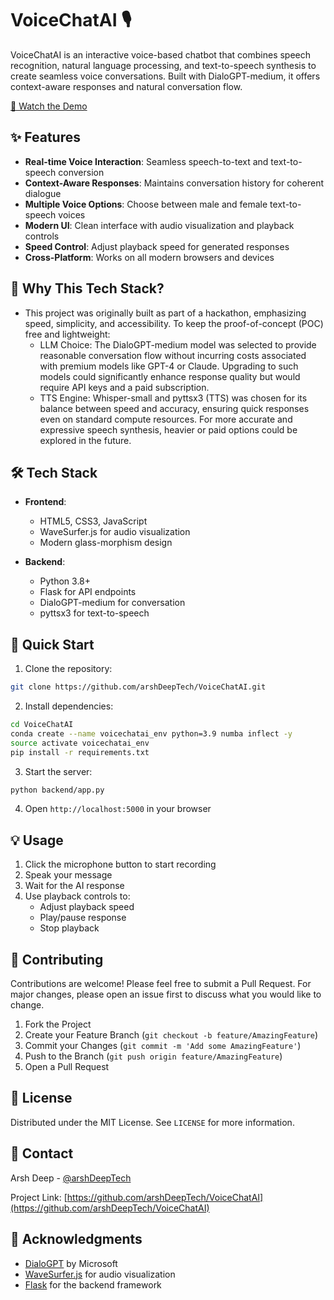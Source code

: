 # VoiceChatAI 🎙️


VoiceChatAI is an interactive voice-based chatbot that combines speech recognition, natural language processing, and text-to-speech synthesis to create seamless voice conversations. Built with DialoGPT-medium, it offers context-aware responses and natural conversation flow.

[🎥 Watch the Demo](demo.mp4)

## ✨ Features

- **Real-time Voice Interaction**: Seamless speech-to-text and text-to-speech conversion
- **Context-Aware Responses**: Maintains conversation history for coherent dialogue
- **Multiple Voice Options**: Choose between male and female text-to-speech voices
- **Modern UI**: Clean interface with audio visualization and playback controls
- **Speed Control**: Adjust playback speed for generated responses
- **Cross-Platform**: Works on all modern browsers and devices

## 🤔 Why This Tech Stack?
- This project was originally built as part of a hackathon, emphasizing speed, simplicity, and accessibility. To keep the proof-of-concept (POC) free and lightweight:
  - LLM Choice: The DialoGPT-medium model was selected to provide reasonable conversation flow without incurring costs associated with premium models like GPT-4 or Claude. Upgrading to such models could significantly enhance response quality but would require API keys and a paid subscription.
  - TTS Engine: Whisper-small and pyttsx3 (TTS) was chosen for its balance between speed and accuracy, ensuring quick responses even on standard compute resources. For more accurate and expressive speech synthesis, heavier or paid options could be explored in the future.


## 🛠️ Tech Stack

- **Frontend**:
  - HTML5, CSS3, JavaScript
  - WaveSurfer.js for audio visualization
  - Modern glass-morphism design

- **Backend**:
  - Python 3.8+
  - Flask for API endpoints
  - DialoGPT-medium for conversation
  - pyttsx3 for text-to-speech

## 🚀 Quick Start

1. Clone the repository:
```bash
git clone https://github.com/arshDeepTech/VoiceChatAI.git
```
2. Install dependencies:
```bash
cd VoiceChatAI
conda create --name voicechatai_env python=3.9 numba inflect -y
source activate voicechatai_env
pip install -r requirements.txt
```
3. Start the server:
```bash
python backend/app.py
```


4. Open `http://localhost:5000` in your browser

## 💡 Usage

1. Click the microphone button to start recording
2. Speak your message
3. Wait for the AI response
4. Use playback controls to:
   - Adjust playback speed
   - Play/pause response
   - Stop playback

## 🤝 Contributing

Contributions are welcome! Please feel free to submit a Pull Request. For major changes, please open an issue first to discuss what you would like to change.

1. Fork the Project
2. Create your Feature Branch (`git checkout -b feature/AmazingFeature`)
3. Commit your Changes (`git commit -m 'Add some AmazingFeature'`)
4. Push to the Branch (`git push origin feature/AmazingFeature`)
5. Open a Pull Request

## 📝 License

Distributed under the MIT License. See `LICENSE` for more information.

## 👤 Contact

Arsh Deep - [@arshDeepTech](https://github.com/arshDeepTech)

Project Link: [https://github.com/arshDeepTech/VoiceChatAI](https://github.com/arshDeepTech/VoiceChatAI)

## 🙏 Acknowledgments

- [DialoGPT](https://huggingface.co/microsoft/DialoGPT-medium) by Microsoft
- [WaveSurfer.js](https://wavesurfer-js.org/) for audio visualization
- [Flask](https://flask.palletsprojects.com/) for the backend framework
